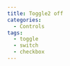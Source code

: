 ```yaml
---
title: Toggle2 off
categories:
  - Controls
tags:
  - toggle
  - switch
  - checkbox
---
```

